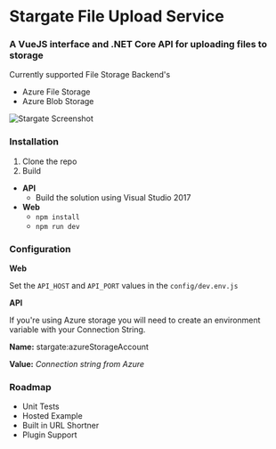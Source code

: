 # Stargate File Upload Service
### A VueJS interface and .NET Core API for uploading files to storage

Currently supported File Storage Backend's

* Azure File Storage
* Azure Blob Storage

![Stargate Screenshot](https://i.imgur.com/tLfHqxk.png)

### Installation

1. Clone the repo
2. Build
  * **API**
     * Build the solution using Visual Studio 2017
  * **Web**
     * `npm install`
     * `npm run dev`

### Configuration

**Web**

Set the `API_HOST` and `API_PORT` values in the `config/dev.env.js`

**API**

If you're using Azure storage you will need to create an environment variable with your Connection String.

**Name:** stargate:azureStorageAccount

**Value:** _Connection string from Azure_

### Roadmap

* Unit Tests
* Hosted Example
* Built in URL Shortner
* Plugin Support
